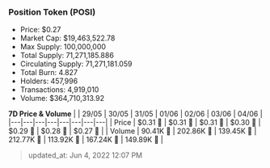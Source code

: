 
  ### Position Token (POSI)
  - Price: $0.27
  - Market Cap: $19,463,522.78
  - Max Supply: 100,000,000
  - Total Supply: 71,271,185.886
  - Circulating Supply: 71,271,181.059
  - Total Burn: 4.827
  - Holders: 457,996
  - Transactions: 4,919,010
  - Volume: $364,710,313.92

  **7D Price & Volume**
  | | 29&#x2F;05 | 30&#x2F;05 | 31&#x2F;05 | 01&#x2F;06 | 02&#x2F;06 | 03&#x2F;06 | 04&#x2F;06 |
  |---|---|---|---|---|---|---|---|
  | Price | $0.31 🔻 | $0.31 🔻 | $0.31 🔻 | $0.30 🔻 | $0.29 🔻 | $0.28 🔻 | $0.27 🔻 |
  | Volume | 90.41K 🔻 | 202.86K 🚀 | 139.45K 🔻 | 212.77K 🚀 | 113.92K 🔻 | 167.24K 🚀 | 149.89K 🔻 |

  > updated_at: Jun 4, 2022 12:07 PM

